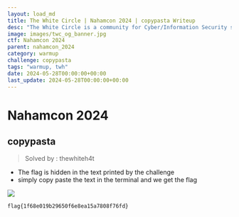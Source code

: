 ```yaml
---
layout: load_md
title: The White Circle | Nahamcon 2024 | copypasta Writeup
desc: "The White Circle is a community for Cyber/Information Security students, enthusiasts and professionals. You can discuss anything related to Security, share your knowledge with others, get help when you need it and proceed further in your journey with amazing people from all over the world."
image: images/twc_og_banner.jpg
ctf: Nahamcon 2024
parent: nahamcon_2024
category: warmup
challenge: copypasta
tags: "warmup, twh"
date: 2024-05-28T00:00:00+00:00
last_update: 2024-05-28T00:00:00+00:00
---
```


<h1 class="heading card-title white-text">Nahamcon 2024</h1>


## copypasta
> Solved by : thewhiteh4t


- The flag is hidden in the text printed by the challenge
- simply copy paste the text in the terminal and we get the flag


![](https://i.imgur.com/jTtMgFl.png)


```
flag{1f68e019b29650f6e8ea15a7808f76fd}
```

